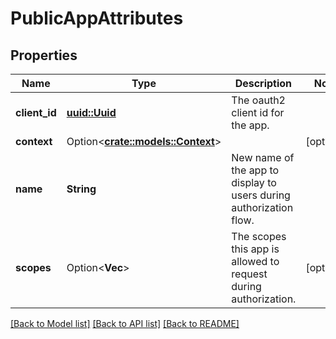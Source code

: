 # PublicAppAttributes

## Properties

Name | Type | Description | Notes
------------ | ------------- | ------------- | -------------
**client_id** | [**uuid::Uuid**](uuid::Uuid.md) | The oauth2 client id for the app. | 
**context** | Option<[**crate::models::Context**](Context.md)> |  | [optional]
**name** | **String** | New name of the app to display to users during authorization flow. | 
**scopes** | Option<**Vec<String>**> | The scopes this app is allowed to request during authorization. | [optional]

[[Back to Model list]](../README.md#documentation-for-models) [[Back to API list]](../README.md#documentation-for-api-endpoints) [[Back to README]](../README.md)


